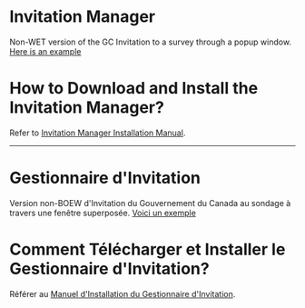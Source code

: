 # Invitation Manager
Non-WET version of the GC Invitation to a survey through a popup window. [Here is an example](https://servicecanada.github.io/invitation-manager/test-IM/test-eng.html?logim=1&im_scope=Page&im_surveyid=4&im_nocookiecheck=1&im_nodatecheck=1)

# How to Download and Install the Invitation Manager?
Refer to [Invitation Manager Installation Manual](https://servicecanada.github.io/invitation-manager/Installation.html).

---

# Gestionnaire d'Invitation
Version non-BOEW d'Invitation du Gouvernement du Canada au sondage à travers une fenêtre superposée. [Voici un exemple](https://servicecanada.github.io/invitation-manager/test-IM/test-fra.html?logim=1&im_scope=Page&im_surveyid=4&im_nocookiecheck=1&im_nodatecheck=1)

# Comment Télécharger et Installer le Gestionnaire d'Invitation?
Référer au [Manuel d'Installation du Gestionnaire d'Invitation](https://servicecanada.github.io/invitation-manager/Installation-fr.html).